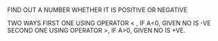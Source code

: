  FIND OUT A NUMBER WHETHER IT IS POSITIVE OR NEGATIVE 

 TWO  WAYS 
 FIRST ONE USING OPERATOR < , IF A<0, GIVEN NO IS -VE
 SECOND ONE USING OPERATOR >, IF A>0, GIVEN NO IS +VE.
